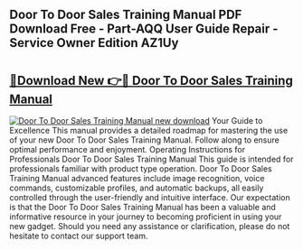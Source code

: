 ## Door To Door Sales Training Manual PDF Download Free - Part-AQQ User Guide Repair - Service Owner Edition AZ1Uy

# <h2><a href="http://bc11925.oget.top/?id=Door+To+Door+Sales+Training+Manual">🔗Download New 👉🔴 Door To Door Sales Training Manual</a></h2>

[![Door To Door Sales Training Manual new download](https://i.imgur.com/5g1atiW.png)](http://bc11925.oget.top/?id=Door+To+Door+Sales+Training+Manual)
Your Guide to Excellence This manual provides a detailed roadmap for mastering the use of your new Door To Door Sales Training Manual. Follow along to ensure optimal performance and enjoyment. Operating Instructions for Professionals Door To Door Sales Training Manual This guide is intended for professionals familiar with product type operation. Door To Door Sales Training Manual advanced features include image recognition, voice commands, customizable profiles, and automatic backups, all easily controlled through the user-friendly and intuitive interface. Our expectation is that the Door To Door Sales Training Manual has been a valuable and informative resource in your journey to becoming proficient in using your new gadget. Should you need any assistance or clarification, please do not hesitate to contact our support team.
